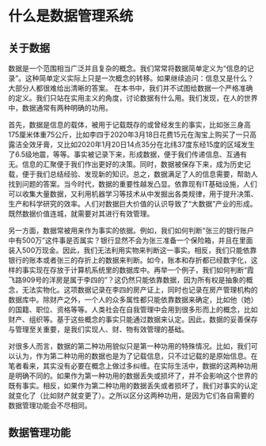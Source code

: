 # 什么是数据管理系统

## 关于数据

数据是一个范围相当广泛并且复杂的概念。我们常常将数据简单定义为“信息的记录”。这种简单定义实际上只是一次概念的转移。如果继续追问：信息又是什么？大部分人都很难给出清晰的答案。
在本书中，我们并不试图给数据一个严格准确的定义。我们只站在实用主义的角度，讨论数据有什么用。我们发现，在人的世界中，数据通常有两种明确的功用。

首先，数据是信息的载体，被用于记载既存的或曾经发生的事实，比如张三身高175厘米体重75公斤，比如李四于2020年3月18日花费15元在淘宝上购买了一只高露洁全效牙膏，又比如2020年1月20日14点35分在北纬37度东经15度的区域发生了6.5级地震，等等。事实被记录下来，形成数据，便于我们传递信息、互通有无。信息的汇聚便于我们作出更好的决策。同时，数据被保存下来，成为历史记载，便于我们总结经验、发现新的知识。总之，数据满足了人的信息需要，帮助人找到问题的答案。当今时代，数据的重要性越发凸显。依靠现有IT基础设施，人们可以收集大量数据，又利用机器学习等技术从中发掘出各类规律，用于提升决策、生产和科学研究的效率。人们对数据巨大价值的认识导致了“大数据”产业的形成。既然数据价值连城，就需要对其进行有效管理。

另一方面，数据常被用来作为事实的依据。例如，我们如何判断“张三的银行账户中有500万”这件事是否属实？银行显然不会为张三准备一个保险箱，并且在里面装入500万现金。因此，我们无法利用实物来判断这一事实。相反，我们只能依靠银行的账本或者张三的存折上的数据来判断。如今，账本和存折都已经数字化，这样的事实现在存放于计算机系统里的数据库中。再举一个例子，我们如何判断“霞飞路909号的洋房是属于李四的”？这仍然只能依靠数据，因为所有权是抽象的概念，无法实物化。这项数据记录在李四的房产证上，同时也记录在房产管理机构的数据库中。除财产之外，一个人的众多属性都只能依靠数据来确定，比如他（她）的国籍、职位、资格等等。人类社会在自我管理中会用到很多形而上的概念，比如财产、组织等。基于这些概念的事实只能通过数据来认定。因此，数据的妥善保存与管理至关重要，是我们实现人、财、物有效管理的基础。

对很多人而言，数据的第二种功用貌似只是第一种功用的特殊情况。比如，我们可以认为，作为第二种功用的数据也是为了记载信息，只不过记载的是原始信息。在笔者看来，其实没有必要在概念上做过多纠缠。在实际生活中，数据的这两种功用是明确不同的。如果作为第一种功用的数据丢失或损坏了，并不会影响这个世界的既有事实。相反，如果作为第二种功用的数据丢失或者损坏了，我们对事实的认定就变化了（比如财产就变更了）。之所以区分这两种功用，是因为它们各自需要的数据管理功能会不尽相同。

## 数据管理功能
